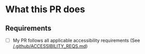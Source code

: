 # What this PR does

## Requirements

* [ ] My PR follows all applicable accessibility requirements (See [/.github/ACCESSIBILITY_REQS.md](/.github/ACCESSIBILITY_REQS.md))